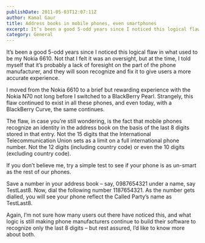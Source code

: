 ```yaml
---
publishDate: 2011-05-03T12:07:11Z
author: Kamal Gaur
title: Address books in mobile phones, even smartphones 
excerpt: It’s been a good 5-odd years since I noticed this logical flaw in what used to be my Nokia 6610\. Not that I felt it… 
category: General
---
```


It’s been a good 5-odd years since I noticed this logical flaw in what used to be my Nokia 6610\. Not that I felt it was an oversight, but at the time, I told myself that it’s probably a lack of foresight on the part of the phone manufacturer, and they will soon recognize and fix it to give users a more accurate experience.

I moved from the Nokia 6610 to a brief but rewarding experience with the Nokia N70 not long before I switched to a BlackBerry Pearl. Strangely, this flaw continued to exist in all these phones, and even today, with a BlackBerry Curve, the same continues.

The flaw, in case you’re still wondering, is the fact that mobile phones recognize an identity in the address book on the basis of the last 8 digits stored in that entry. Not the 15 digits that the International Telecommunication Union sets as a limit on a full international phone number. Not the 12 digits (including country code) or even the 10 digits (excluding country code).

If you don’t believe me, try a simple test to see if your phone is as un-smart as the rest of our phones.

Save a number in your address book – say, 0987654321 under a name, say TestLast8\. Now, dial the following number 1187654321\. As the number gets dialled, you will see your phone reflect the Called Party’s name as TestLast8.

Again, I’m not sure how many users out there have noticed this, and what logic is still making phone manufacturers continue to build their software to recognize only the last 8 digits – but rest assured, I’d like to know more about both.
